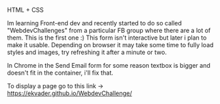 
HTML + CSS

Im learning Front-end dev and recently started to do so called "WebdevChallenges" from a particular FB group where there are a lot of them. This is the first one :)
This form isn't interactive but later i plan to make it usable.
Depending on browser it may take some time to fully load styles and images, try refreshing it after a minute or two.

In Chrome in the Send Email form for some reason textbox is bigger and doesn't fit in the container, i'll fix that.

To display a page go to this link -> https://ekvader.github.io/WebdevChallenge/





